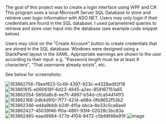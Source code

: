 The goal of this project was to create a login interface using WPF and C#. This program uses a local Microsoft Server SQL Database to store and retrieve user login information with ADO.NET. Users may only login if their credentials are found in the SQL database. I used parametered queries to retrieve and store user input into the database (see example code snippet below).

Users may click on the "Create Account" button to create credentials that are stored in the SQL database. Windows were designed using a StackPanel layout in the XAML. Appropriate warnings are shown to the user according to their input: e.g. "Password length must be at least 8 characters", "That username already exists", etc.



See below for screenshots:


![163862756-79eef823-5c48-4397-923c-e4328ad92f18](https://user-images.githubusercontent.com/103938494/163871253-86bf8aee-eaac-4648-88ce-382b030314bb.jpg)
![163861915-e0606181-6d23-4845-a2ec-859167151a65](https://user-images.githubusercontent.com/103938494/163871068-12a7190d-9dde-49b8-a425-8768d4181ab5.jpg)
![163862054-5850a8c8-ee75-4897-b54d-cfca54414ff3](https://user-images.githubusercontent.com/103938494/163871088-e00bebc1-ca9b-44eb-8060-7b8c61cc51d8.jpg)
![163862168-2d64d910-7f77-4214-a98d-0fb8652f53b2](https://user-images.githubusercontent.com/103938494/163871109-3a5f14f4-6329-4181-9be9-3b2b2113a33a.jpg)
![163862346-ed4a9bb8-b24f-4f5a-bbca-8e33c5ca8ae9](https://user-images.githubusercontent.com/103938494/163871132-8c0af141-71ba-4dbb-84ea-b2860d50720a.jpg)
![163862427-45039f46-ff0a-4861-93f4-02028c3bc83a](https://user-images.githubusercontent.com/103938494/163871209-e4b6272d-17b0-4057-ad70-9b92209aa0b6.jpg)
![163862485-eaad9984-377d-4104-8472-c5b68f48e919](https://user-images.githubusercontent.com/103938494/163871236-5baeea1b-1016-423e-976f-57ed43333641.jpg)
![image](https://user-images.githubusercontent.com/103938494/163871563-cbb8db98-23c6-4eb8-9d83-032f385b4185.png)








